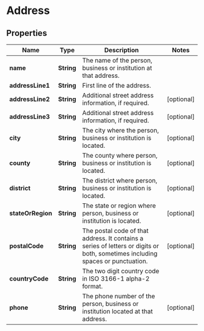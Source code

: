 
# Address

## Properties
Name | Type | Description | Notes
------------ | ------------- | ------------- | -------------
**name** | **String** | The name of the person, business or institution at that address. | 
**addressLine1** | **String** | First line of the address. | 
**addressLine2** | **String** | Additional street address information, if required. |  [optional]
**addressLine3** | **String** | Additional street address information, if required. |  [optional]
**city** | **String** | The city where the person, business or institution is located. |  [optional]
**county** | **String** | The county where person, business or institution is located. |  [optional]
**district** | **String** | The district where person, business or institution is located. |  [optional]
**stateOrRegion** | **String** | The state or region where person, business or institution is located. |  [optional]
**postalCode** | **String** | The postal code of that address. It contains a series of letters or digits or both, sometimes including spaces or punctuation. |  [optional]
**countryCode** | **String** | The two digit country code in ISO 3166-1 alpha-2 format. | 
**phone** | **String** | The phone number of the person, business or institution located at that address. |  [optional]



